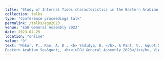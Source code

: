 ```yaml
---
title: "Study of Internal Tides characteristics in the Eastern Arabian Sea"
collection: talks
type: "Conference proceedings talk"
permalink: /talks/egu2023
venue: "EGU General Assembly 2023"
date: 2023-04-25
location: "online"
value: "9"
text: "Makar, P., Rao, A. D., <b> Yadidya, B. </b>, & Pant, V., &quot;Study of Internal Tides characteristics in the
Eastern Arabian Sea&quot;, <b><i>EGU General Assembly 2023</i></b>, Vienna, Austria, 23–28 April 2023, https://doi.org/10.5194/egusphere-egu23-13066, 2023."
---
```


